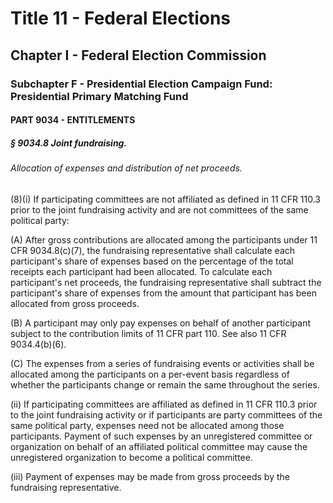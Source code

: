 
# Title 11 - Federal Elections
## Chapter I - Federal Election Commission
### Subchapter F - Presidential Election Campaign Fund: Presidential Primary Matching Fund
#### PART 9034 - ENTITLEMENTS
##### § 9034.8 Joint fundraising.
###### Allocation of expenses and distribution of net proceeds.

(8)(i) If participating committees are not affiliated as defined in 11 CFR 110.3 prior to the joint fundraising activity and are not committees of the same political party:

(A) After gross contributions are allocated among the participants under 11 CFR 9034.8(c)(7), the fundraising representative shall calculate each participant's share of expenses based on the percentage of the total receipts each participant had been allocated. To calculate each participant's net proceeds, the fundraising representative shall subtract the participant's share of expenses from the amount that participant has been allocated from gross proceeds.

(B) A participant may only pay expenses on behalf of another participant subject to the contribution limits of 11 CFR part 110. See also 11 CFR 9034.4(b)(6).

(C) The expenses from a series of fundraising events or activities shall be allocated among the participants on a per-event basis regardless of whether the participants change or remain the same throughout the series.

(ii) If participating committees are affiliated as defined in 11 CFR 110.3 prior to the joint fundraising activity or if participants are party committees of the same political party, expenses need not be allocated among those participants. Payment of such expenses by an unregistered committee or organization on behalf of an affiliated political committee may cause the unregistered organization to become a political committee.

(iii) Payment of expenses may be made from gross proceeds by the fundraising representative.
